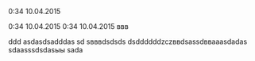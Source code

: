 0:34 10.04.2015

0:34 10.04.2015
0:34 10.04.2015
ввв

ddd
asdasdsadddas
sd
sвввdsdsds
dsddddddzczввdsassdввaaasdadas
sdaasssdsdasыы
sada